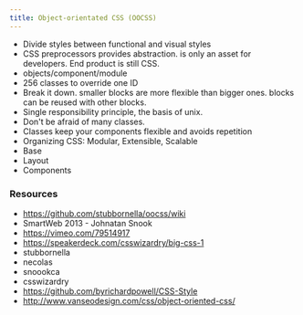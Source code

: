```yaml
---
title: Object-orientated CSS (OOCSS)
---
```


- Divide styles between functional and visual styles
- CSS preprocessors provides abstraction. is only an asset for developers. End product is still  CSS.
- objects/component/module
- 256 classes to override one ID
- Break it down. smaller blocks are more flexible than bigger ones. blocks can be reused with other blocks.
- Single responsibility principle, the basis of unix.
- Don't be afraid of many classes.
- Classes keep your components flexible and avoids repetition
- Organizing CSS: Modular, Extensible, Scalable
- Base
- Layout
- Components

### Resources

- https://github.com/stubbornella/oocss/wiki
- SmartWeb 2013 - Johnatan Snook
- https://vimeo.com/79514917
- https://speakerdeck.com/csswizardry/big-css-1
- stubbornella
- necolas
- snoookca
- csswizardry
- https://github.com/byrichardpowell/CSS-Style
- http://www.vanseodesign.com/css/object-oriented-css/
